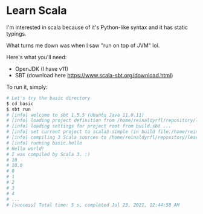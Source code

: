 # Learn Scala

I'm interested in scala because of it's Python-like syntax and it has static typings.

What turns me down was when I saw "run on top of JVM" lol.

Here's what you'll need:
* OpenJDK (I have v11)
* SBT (download here https://www.scala-sbt.org/download.html)

To run it, simply:
```bash
# Let's try the basic directory
$ cd basic
$ sbt run
# [info] welcome to sbt 1.5.5 (Ubuntu Java 11.0.11)
# [info] loading project definition from /home/reinaldyrfl/repository/learn/scala/basic/project
# [info] loading settings for project root from build.sbt ...
# [info] set current project to scala3-simple (in build file:/home/reinaldyrfl/repository/learn/scala/basic/)
# [info] compiling 3 Scala sources to /home/reinaldyrfl/repository/learn/scala/basic/target/scala-3.0.1/classes ...
# [info] running basic.hello 
# Hello world!
# I was compiled by Scala 3. :)
# 10
# 10.0
# 0
# 1
# 2
# 3
# 4
# ...
# [success] Total time: 5 s, completed Jul 23, 2021, 12:44:58 AM
```